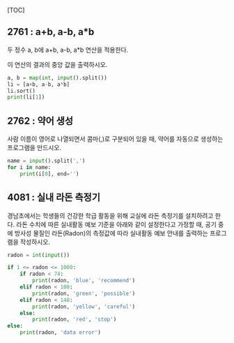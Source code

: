 [TOC]

## 2761 : a+b, a-b, a*b

두 정수 a, b에 a+b, a-b, a*b 연산을 적용한다.

이 연산의 결과의 중앙 값을 출력하시오.

``` python
a, b = map(int, input().split())
li = [a+b, a-b, a*b]
li.sort()
print(li[1])
```

## 2762 : 약어 생성 

사람 이름이 영어로 나열되면서 콤마(,)로 구분되어 있을 때, 약어를 자동으로 생성하는 프로그램을 만드시오.

``` python
name = input().split(',')
for i in name:
    print(i[0], end='')
```

## 4081 : 실내 라돈 측정기

경남초에서는 학생들의 건강한 학급 활동을 위해 교실에 라돈 측정기를 설치하려고 한다. 라돈 수치에 따른 실내활동 예보 기준을 아래와 같이 설정한다고 가정할 때, 공기 중
에 방사성 물질인 라돈(Radon)의 측정값에 따라 실내활동 예보 안내를 출력하는 프로그램을 작성하시오.

``` python
radon = int(input())

if 1 <= radon <= 1000:
    if radon < 74:
        print(radon, 'blue', 'recommend')
    elif radon < 100:
        print(radon, 'green', 'possible')
    elif radon < 148:
        print(radon, 'yellow', 'careful')
    else:
        print(radon, 'red', 'stop')
else:
    print(radon, 'data error')

```
